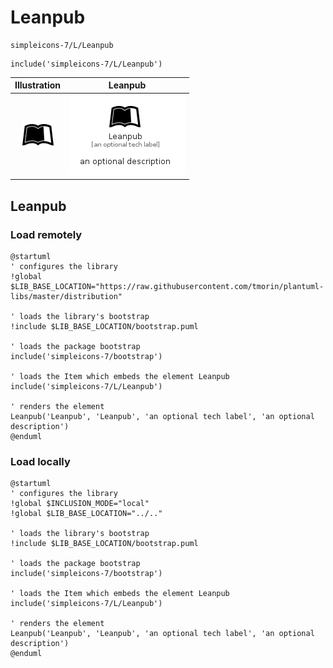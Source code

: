# Leanpub


```text
simpleicons-7/L/Leanpub
```

```text
include('simpleicons-7/L/Leanpub')
```



| Illustration | Leanpub |
| :---: | :---: |
| ![illustration for Illustration](../../simpleicons-7/L/Leanpub.png) | ![illustration for Leanpub](../../simpleicons-7/L/Leanpub.Local.png) |




## Leanpub

### Load remotely
```plantuml
@startuml
' configures the library
!global $LIB_BASE_LOCATION="https://raw.githubusercontent.com/tmorin/plantuml-libs/master/distribution"

' loads the library's bootstrap
!include $LIB_BASE_LOCATION/bootstrap.puml

' loads the package bootstrap
include('simpleicons-7/bootstrap')

' loads the Item which embeds the element Leanpub
include('simpleicons-7/L/Leanpub')

' renders the element
Leanpub('Leanpub', 'Leanpub', 'an optional tech label', 'an optional description')
@enduml
```

### Load locally
```plantuml
@startuml
' configures the library
!global $INCLUSION_MODE="local"
!global $LIB_BASE_LOCATION="../.."

' loads the library's bootstrap
!include $LIB_BASE_LOCATION/bootstrap.puml

' loads the package bootstrap
include('simpleicons-7/bootstrap')

' loads the Item which embeds the element Leanpub
include('simpleicons-7/L/Leanpub')

' renders the element
Leanpub('Leanpub', 'Leanpub', 'an optional tech label', 'an optional description')
@enduml
```

